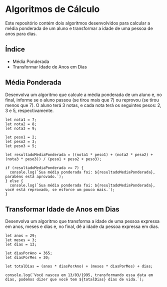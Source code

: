 # Algoritmos de Cálculo

Este repositório contém dois algoritmos desenvolvidos para calcular a média ponderada de um aluno e transformar a idade de uma pessoa de anos para dias.

## Índice
- Média Ponderada
- Transformar Idade de Anos em Dias
  
## Média Ponderada

Desenvolva um algoritmo que calcule a média ponderada de um aluno e, no final, informe se o aluno passou (se tirou mais que 7) ou reprovou (se tirou menos que 7). O aluno terá 3 notas, e cada nota terá os seguintes pesos: 2, 3 e 5, respectivamente.

```
let nota1 = 7;
let nota2 = 8;
let nota3 = 9;

let peso1 = 2;
let peso2 = 3;
let peso3 = 5;

let resultadoMediaPonderada = ((nota1 * peso1) + (nota2 * peso2) + (nota3 * peso3)) / (peso1 + peso2 + peso3);

if (resultadoMediaPonderada >= 7) {
  console.log(`Sua média ponderada foi: ${resultadoMediaPonderada}, parabéns está aprovado.`);
} else {
  console.log(`Sua média ponderada foi: ${resultadoMediaPonderada}, você está reprovado, se esforce um pouco mais.`);
}
```


## Transformar Idade de Anos em Dias

Desenvolva um algoritmo que transforma a idade de uma pessoa expressa em anos, meses e dias e, no final, dê a idade da pessoa expressa em dias.

```
let anos = 29;
let meses = 3;
let dias = 13;

let diasPorAno = 365;
let diasPorMes = 30;

let totalDias = (anos * diasPorAno) + (meses * diasPorMes) + dias;

console.log(`Você nasceu em 13/03/1995, transformando essa data em dias, podemos dizer que você tem ${totalDias} dias de vida.`);

```
